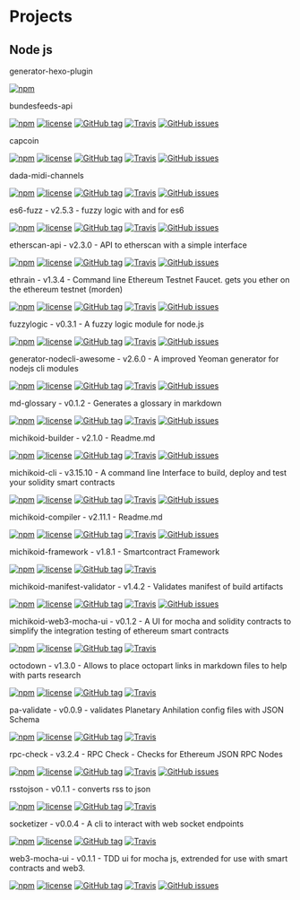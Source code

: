 # Projects

##  Node js 


generator-hexo-plugin

[![npm](https://img.shields.io/npm/dt/generator-hexo-plugin.svg)](https://www.npmjs.com/package/generator-hexo-plugin)

bundesfeeds-api

[![npm](https://img.shields.io/npm/dt/bundesfeeds-api.svg)](https://www.npmjs.com/package/bundesfeeds-api)
[![license](https://img.shields.io/github/license/bundesfeeds/bundesfeeds-api.svg)](https://github.com/bundesfeeds/bundesfeeds-api/blob/master/LICENSE.md)
[![GitHub tag](https://img.shields.io/github/tag/bundesfeeds/bundesfeeds-api.svg)](https://github.com/bundesfeeds/bundesfeeds-api)
[![Travis](https://img.shields.io/travis/bundesfeeds/bundesfeeds-api.svg)](https://travis-ci.org/bundesfeeds/bundesfeeds-api)
[![GitHub issues](https://img.shields.io/github/issues/bundesfeeds/bundesfeeds-api.svg)](https://github.com/bundesfeeds/bundesfeeds-api/issues)

capcoin

[![npm](https://img.shields.io/npm/dt/capcoin.svg)](https://www.npmjs.com/package/capcoin)
[![license](https://img.shields.io/github/license/sebs/capcoin.svg)](https://github.com/sebs/capcoin/blob/master/LICENSE.md)
[![GitHub tag](https://img.shields.io/github/tag/sebs/capcoin.svg)](https://github.com/sebs/capcoin)
[![Travis](https://img.shields.io/travis/sebs/capcoin.svg)](https://travis-ci.org/sebs/capcoin)
[![GitHub issues](https://img.shields.io/github/issues/sebs/capcoin.svg)](https://github.com/sebs/capcoin/issues)

dada-midi-channels

[![npm](https://img.shields.io/npm/dt/dada-midi-channels.svg)](https://www.npmjs.com/package/dada-midi-channels)
[![license](https://img.shields.io/github/license/sebs/dada-midi-channels.svg)](https://github.com/sebs/dada-midi-channels/blob/master/LICENSE.md)
[![GitHub tag](https://img.shields.io/github/tag/sebs/dada-midi-channels.svg)](https://github.com/sebs/dada-midi-channels)
[![Travis](https://img.shields.io/travis/sebs/dada-midi-channels.svg)](https://travis-ci.org/sebs/dada-midi-channels)
[![GitHub issues](https://img.shields.io/github/issues/sebs/dada-midi-channels.svg)](https://github.com/sebs/dada-midi-channels/issues)

es6-fuzz - v2.5.3 - fuzzy logic with and for es6

[![npm](https://img.shields.io/npm/dt/es6-fuzz.svg)](https://www.npmjs.com/package/es6-fuzz)
[![license](https://img.shields.io/github/license/sebs/es6-fuzz.svg)](https://github.com/sebs/es6-fuzz/blob/master/LICENSE.md)
[![GitHub tag](https://img.shields.io/github/tag/sebs/es6-fuzz.svg)](https://github.com/sebs/es6-fuzz)
[![Travis](https://img.shields.io/travis/sebs/es6-fuzz.svg)](https://travis-ci.org/sebs/es6-fuzz)
[![GitHub issues](https://img.shields.io/github/issues/sebs/es6-fuzz.svg)](https://github.com/sebs/es6-fuzz/issues)

etherscan-api - v2.3.0 - API to etherscan with a simple interface

[![npm](https://img.shields.io/npm/dt/etherscan-api.svg)](https://www.npmjs.com/package/etherscan-api)
[![license](https://img.shields.io/github/license/sebs/etherscan-api.svg)](https://github.com/sebs/etherscan-api/blob/master/LICENSE.md)
[![GitHub tag](https://img.shields.io/github/tag/sebs/etherscan-api.svg)](https://github.com/sebs/etherscan-api)
[![Travis](https://img.shields.io/travis/sebs/etherscan-api.svg)](https://travis-ci.org/sebs/etherscan-api)
[![GitHub issues](https://img.shields.io/github/issues/sebs/etherscan-api.svg)](https://github.com/sebs/etherscan-api/issues)

ethrain - v1.3.4 - Command line Ethereum Testnet Faucet. gets you ether on the ethereum testnet (morden)

[![npm](https://img.shields.io/npm/dt/ethrain.svg)](https://www.npmjs.com/package/ethrain)
[![license](https://img.shields.io/github/license/sebs/ethrain.svg)](https://github.com/sebs/ethrain/blob/master/LICENSE.md)
[![GitHub tag](https://img.shields.io/github/tag/sebs/ethrain.svg)](https://github.com/sebs/ethrain)
[![Travis](https://img.shields.io/travis/sebs/ethrain.svg)](https://travis-ci.org/sebs/ethrain)
[![GitHub issues](https://img.shields.io/github/issues/sebs/ethrain.svg)](https://github.com/sebs/ethrain/issues)

fuzzylogic - v0.3.1 - A fuzzy logic module for node.js

[![npm](https://img.shields.io/npm/dt/fuzzylogic.svg)](https://www.npmjs.com/package/fuzzylogic)
[![license](https://img.shields.io/github/license/sebs/node-fuzzylogic.svg)](https://github.com/sebs/node-fuzzylogic/blob/master/LICENSE.md)
[![GitHub tag](https://img.shields.io/github/tag/sebs/node-fuzzylogic.svg)](https://github.com/sebs/node-fuzzylogic)
[![Travis](https://img.shields.io/travis/sebs/node-fuzzylogic.svg)](https://travis-ci.org/sebs/node-fuzzylogic)
[![GitHub issues](https://img.shields.io/github/issues/sebs/node-fuzzylogic.svg)](https://github.com/sebs/node-fuzzylogic/issues)

generator-nodecli-awesome - v2.6.0 - A improved Yeoman generator for nodejs cli modules

[![npm](https://img.shields.io/npm/dt/generator-nodecli-awesome.svg)](https://www.npmjs.com/package/generator-nodecli-awesome)
[![license](https://img.shields.io/github/license/sebs/generator-nodecli-awesome.svg)](https://github.com/sebs/generator-nodecli-awesome/blob/master/LICENSE.md)
[![GitHub tag](https://img.shields.io/github/tag/sebs/generator-nodecli-awesome.svg)](https://github.com/sebs/generator-nodecli-awesome)
[![Travis](https://img.shields.io/travis/sebs/generator-nodecli-awesome.svg)](https://travis-ci.org/sebs/generator-nodecli-awesome)
[![GitHub issues](https://img.shields.io/github/issues/sebs/generator-nodecli-awesome.svg)](https://github.com/sebs/generator-nodecli-awesome/issues)

md-glossary - v0.1.2 - Generates a glossary in markdown

[![npm](https://img.shields.io/npm/dt/md-glossary.svg)](https://www.npmjs.com/package/md-glossary)
[![license](https://img.shields.io/github/license/sebs/md-glossary.svg)](https://github.com/sebs/md-glossary/blob/master/LICENSE.md)
[![GitHub tag](https://img.shields.io/github/tag/sebs/md-glossary.svg)](https://github.com/sebs/md-glossary)
[![Travis](https://img.shields.io/travis/sebs/md-glossary.svg)](https://travis-ci.org/sebs/md-glossary)
[![GitHub issues](https://img.shields.io/github/issues/sebs/md-glossary.svg)](https://github.com/sebs/md-glossary/issues)

michikoid-builder - v2.1.0 - Readme.md

[![npm](https://img.shields.io/npm/dt/michikoid-builder.svg)](https://www.npmjs.com/package/michikoid-builder)
[![license](https://img.shields.io/github/license/Michikoid/michikoid-builder.svg)](https://github.com/Michikoid/michikoid-builder/blob/master/LICENSE.md)
[![GitHub tag](https://img.shields.io/github/tag/Michikoid/michikoid-builder.svg)](https://github.com/Michikoid/michikoid-builder)
[![Travis](https://img.shields.io/travis/Michikoid/michikoid-builder.svg)](https://travis-ci.org/Michikoid/michikoid-builder)
[![GitHub issues](https://img.shields.io/github/issues/Michikoid/michikoid-builder.svg)](https://github.com/Michikoid/michikoid-builder/issues)

michikoid-cli - v3.15.10 - A command line Interface to build, deploy and test your solidity smart contracts

[![npm](https://img.shields.io/npm/dt/michikoid-cli.svg)](https://www.npmjs.com/package/michikoid-cli)
[![license](https://img.shields.io/github/license/Michikoid/michikoid-cli.svg)](https://github.com/Michikoid/michikoid-cli/blob/master/LICENSE.md)
[![GitHub tag](https://img.shields.io/github/tag/Michikoid/michikoid-cli.svg)](https://github.com/Michikoid/michikoid-cli)
[![Travis](https://img.shields.io/travis/Michikoid/michikoid-cli.svg)](https://travis-ci.org/Michikoid/michikoid-cli)
[![GitHub issues](https://img.shields.io/github/issues/Michikoid/michikoid-cli.svg)](https://github.com/Michikoid/michikoid-cli/issues)

michikoid-compiler - v2.11.1 - Readme.md

[![npm](https://img.shields.io/npm/dt/michikoid-compiler.svg)](https://www.npmjs.com/package/michikoid-compiler)
[![license](https://img.shields.io/github/license/Michikoid/michikoid-compiler.svg)](https://github.com/Michikoid/michikoid-compiler/blob/master/LICENSE.md)
[![GitHub tag](https://img.shields.io/github/tag/Michikoid/michikoid-compiler.svg)](https://github.com/Michikoid/michikoid-compiler)
[![Travis](https://img.shields.io/travis/Michikoid/michikoid-compiler.svg)](https://travis-ci.org/Michikoid/michikoid-compiler)
[![GitHub issues](https://img.shields.io/github/issues/Michikoid/michikoid-compiler.svg)](https://github.com/Michikoid/michikoid-compiler/issues)

michikoid-framework - v1.8.1 - Smartcontract Framework

[![npm](https://img.shields.io/npm/dt/michikoid-framework.svg)]()
[![license](https://img.shields.io/github/license/michikoid/michikoid-framework.svg)]()
[![GitHub tag](https://img.shields.io/github/tag/michikoid/michikoid-framework.svg)]()
[![Travis](https://img.shields.io/travis/michikoid/michikoid-framework.svg)]()

michikoid-manifest-validator - v1.4.2 - Validates manifest of build artifacts

[![npm](https://img.shields.io/npm/dt/michikoid-framework.svg)](https://www.npmjs.com/package/michikoid-framework)
[![license](https://img.shields.io/github/license/Michikoid/michikoid-framework.svg)](https://github.com/Michikoid/michikoid-framework/blob/master/LICENSE.md)
[![GitHub tag](https://img.shields.io/github/tag/Michikoid/michikoid-framework.svg)](https://github.com/Michikoid/michikoid-framework)
[![Travis](https://img.shields.io/travis/Michikoid/michikoid-framework.svg)](https://travis-ci.org/Michikoid/michikoid-framework)
[![GitHub issues](https://img.shields.io/github/issues/Michikoid/michikoid-framework.svg)](https://github.com/Michikoid/michikoid-framework/issues)

michikoid-web3-mocha-ui - v0.1.2 - A UI for mocha and solidity contracts to simplify the integration testing of ethereum smart contracts

[![npm](https://img.shields.io/npm/dt/michikoid-web3-mocha-ui.svg)]()
[![license](https://img.shields.io/github/license/michikoid/michikoid-web3-mocha-ui.svg)]()
[![GitHub tag](https://img.shields.io/github/tag/michikoid/michikoid-web3-mocha-ui.svg)]()
[![Travis](https://img.shields.io/travis/michikoid/michikoid-web3-mocha-ui.svg)]()

octodown - v1.3.0 - Allows to place octopart links in markdown files to help with parts research

[![npm](https://img.shields.io/npm/dt/octodown.svg)]()
[![license](https://img.shields.io/github/license/sebs/octodown.svg)]()
[![GitHub tag](https://img.shields.io/github/tag/sebs/octodown.svg)]()
[![Travis](https://img.shields.io/travis/sebs/octodown.svg)]()

pa-validate - v0.0.9 - validates Planetary Anhilation config files with JSON Schema

[![npm](https://img.shields.io/npm/dt/pa-validate.svg)]()
[![license](https://img.shields.io/github/license/sebs/pa-validate.svg)]()
[![GitHub tag](https://img.shields.io/github/tag/sebs/pa-validate.svg)]()
[![Travis](https://img.shields.io/travis/sebs/pa-validate.svg)]()

rpc-check - v3.2.4 - RPC Check - Checks for Ethereum JSON RPC Nodes

[![npm](https://img.shields.io/npm/dt/rpc-check.svg)](https://www.npmjs.com/package/rpc-check)
[![license](https://img.shields.io/github/license/sebs/rpc-check.svg)](https://github.com/sebs/rpc-check/blob/master/LICENSE.md)
[![GitHub tag](https://img.shields.io/github/tag/sebs/rpc-check.svg)](https://github.com/sebs/rpc-check)
[![Travis](https://img.shields.io/travis/sebs/rpc-check.svg)](https://travis-ci.org/sebs/rpc-check)
[![GitHub issues](https://img.shields.io/github/issues/sebs/rpc-check.svg)](https://github.com/sebs/rpc-check/issues)

rsstojson - v0.1.1 - converts rss to json

[![npm](https://img.shields.io/npm/dt/rsstojson.svg)]()
[![license](https://img.shields.io/github/license/sebs/rsstojson.svg)]()
[![GitHub tag](https://img.shields.io/github/tag/sebs/rsstojson.svg)]()
[![Travis](https://img.shields.io/travis/sebs/rsstojson.svg)]()

socketizer - v0.0.4 - A cli to interact with web socket endpoints

[![npm](https://img.shields.io/npm/dt/socketizer.svg)]()
[![license](https://img.shields.io/github/license/sebs/socketizer.svg)]()
[![GitHub tag](https://img.shields.io/github/tag/sebs/socketizer.svg)]()
[![Travis](https://img.shields.io/travis/sebs/socketizer.svg)]()


web3-mocha-ui - v0.1.1 - TDD ui for mocha js, extrended for use with smart contracts and web3.

[![npm](https://img.shields.io/npm/dt/web3-mocha-ui.svg)]()
[![license](https://img.shields.io/github/license/sebs/web3-mocha-ui.svg)]()
[![GitHub tag](https://img.shields.io/github/tag/sebs/web3-mocha-ui.svg)]()
[![Travis](https://img.shields.io/travis/sebs/web3-mocha-ui.svg)]()
[![GitHub issues](https://img.shields.io/github/issues/sebs/web3-mocha-ui.svg)]()

